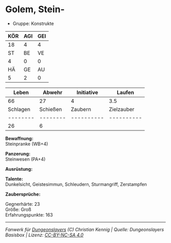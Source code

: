 # Golem, Stein-  
- Gruppe: Konstrukte  

| KÖR | AGI | GEI |  
| --- | --- | --- |  
| 18  | 4   | 4   |
| ST  | BE  | VE  |  
| 4   | 0   | 0   |
| HÄ  | GE  | AU  |  
| 5   | 2   | 0   |


| Leben    | Abwehr   | Initiative | Laufen     |
| -------- | -------- | ---------- | ---------- |
| 66       | 27       | 4          | 3.5        |
| Schlagen | Schießen | Zaubern    | Zielzauber |
| -------- | -------- | ---------- | ---------- |
| 26       | 6        |            |            |

**Bewaffnung:**  
Steinpranke (WB+4)

**Panzerung:**  
Steinwesen (PA+4)

**Ausrüstung:**  


**Talente:**  
Dunkelsicht, Geistesimmun, Schleudern, Sturmangriff, Zerstampfen

**Zaubersprüche:**  


Gegnerhärte: 23  
Größe: Groß  
Erfahrungspunkte: 163  



___
*Fanwerk für [Dungeonslayers](https://www.dungeonslayers.net/) (C) Christian Kennig | Quelle: Dungeonslayers Basisbox | Lizenz: [CC-BY-NC-SA 4.0](https://creativecommons.org/licenses/by-nc-sa/4.0/deed.de)*